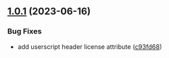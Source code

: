 ## [1.0.1](https://github.com/SignalRichard/userscript-compendium-linkedin-profile-print/compare/v1.0.0...v1.0.1) (2023-06-16)


### Bug Fixes

* add userscript header license attribute ([c93fd68](https://github.com/SignalRichard/userscript-compendium-linkedin-profile-print/commit/c93fd68e75f95956d42a554c00db17e028d35952))


